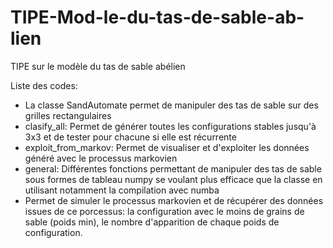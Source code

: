 # TIPE-Mod-le-du-tas-de-sable-ab-lien
TIPE sur le modèle du tas de sable abélien


Liste des codes:
- La classe SandAutomate permet de manipuler des tas de sable sur des grilles rectangulaires
- clasify_all: Permet de générer toutes les configurations stables jusqu'à 3x3 et de tester pour chacune si elle est récurrente
- exploit_from_markov: Permet de visualiser et d'exploiter les données généré avec le processus markovien
- general: Différentes fonctions permettant de manipuler des tas de sable sous formes de tableau numpy
se voulant plus efficace que la classe en utilisant notamment la compilation avec numba
- Permet de simuler le processus markovien et de récupérer des données issues de ce porcessus: la configuration avec le moins de grains de sable (poids min),  le nombre d'apparition de chaque poids de configuration.

